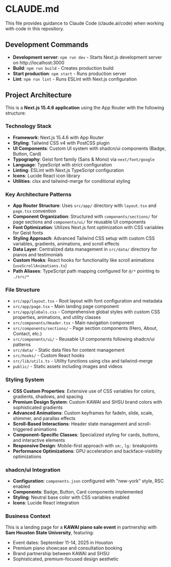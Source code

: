 # CLAUDE.md

This file provides guidance to Claude Code (claude.ai/code) when working with code in this repository.

## Development Commands

- **Development server**: `npm run dev` - Starts Next.js development server on http://localhost:3000
- **Build**: `npm run build` - Creates production build
- **Start production**: `npm start` - Runs production server
- **Lint**: `npm run lint` - Runs ESLint with Next.js configuration

## Project Architecture

This is a **Next.js 15.4.6 application** using the App Router with the following structure:

### Technology Stack
- **Framework**: Next.js 15.4.6 with App Router
- **Styling**: Tailwind CSS v4 with PostCSS plugin
- **UI Components**: Custom UI system with shadcn/ui components (Badge, Button, Card)
- **Typography**: Geist font family (Sans & Mono) via `next/font/google`
- **Language**: TypeScript with strict configuration
- **Linting**: ESLint with Next.js TypeScript configuration
- **Icons**: Lucide React icon library
- **Utilities**: clsx and tailwind-merge for conditional styling

### Key Architecture Patterns
- **App Router Structure**: Uses `src/app/` directory with `layout.tsx` and `page.tsx` convention
- **Component Organization**: Structured with `components/sections/` for page sections and `components/ui/` for reusable UI components
- **Font Optimization**: Utilizes Next.js font optimization with CSS variables for Geist fonts
- **Styling Approach**: Advanced Tailwind CSS setup with custom CSS variables, gradients, animations, and scroll effects
- **Data Layer**: Centralized data management in `src/data/` directory for pianos and testimonials
- **Custom Hooks**: React hooks for functionality like scroll animations (`useScrollAnimations.ts`)
- **Path Aliases**: TypeScript path mapping configured for `@/*` pointing to `./src/*`

### File Structure
- `src/app/layout.tsx` - Root layout with font configuration and metadata
- `src/app/page.tsx` - Main landing page component
- `src/app/globals.css` - Comprehensive global styles with custom CSS properties, animations, and utility classes
- `src/components/Header.tsx` - Main navigation component
- `src/components/sections/` - Page section components (Hero, About, Contact, etc.)
- `src/components/ui/` - Reusable UI components following shadcn/ui patterns
- `src/data/` - Static data files for content management
- `src/hooks/` - Custom React hooks
- `src/lib/utils.ts` - Utility functions using clsx and tailwind-merge
- `public/` - Static assets including images and videos

### Styling System
- **CSS Custom Properties**: Extensive use of CSS variables for colors, gradients, shadows, and spacing
- **Premium Design System**: Custom KAWAI and SHSU brand colors with sophisticated gradients
- **Advanced Animations**: Custom keyframes for fadeIn, slide, scale, shimmer, and parallax effects
- **Scroll-Based Interactions**: Header state management and scroll-triggered animations
- **Component-Specific Classes**: Specialized styling for cards, buttons, and interactive elements
- **Responsive Design**: Mobile-first approach with `sm:`, `lg:` breakpoints
- **Performance Optimizations**: GPU acceleration and backface-visibility optimizations

### shadcn/ui Integration
- **Configuration**: `components.json` configured with "new-york" style, RSC enabled
- **Components**: Badge, Button, Card components implemented
- **Styling**: Neutral base color with CSS variables enabled
- **Icons**: Lucide React integration

### Business Context
This is a landing page for a **KAWAI piano sale event** in partnership with **Sam Houston State University**, featuring:
- Event dates: September 11-14, 2025 in Houston
- Premium piano showcase and consultation booking
- Brand partnership between KAWAI and SHSU
- Sophisticated, premium-focused design aesthetic